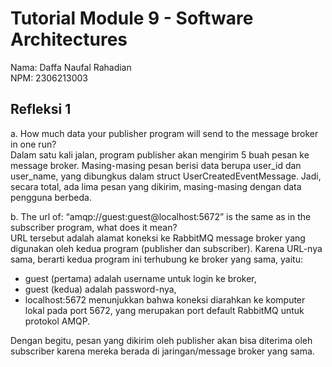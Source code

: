 # Tutorial Module 9 - Software Architectures

Nama: Daffa Naufal Rahadian<br>
NPM: 2306213003

## Refleksi 1
a. How much data your publisher program will send to the message broker in one
run?
<br/>
Dalam satu kali jalan, program publisher akan mengirim 5 buah pesan ke message broker. Masing-masing pesan berisi data berupa user_id dan user_name, yang dibungkus dalam struct UserCreatedEventMessage. Jadi, secara total, ada lima pesan yang dikirim, masing-masing dengan data pengguna berbeda.

b. The url of: “amqp://guest:guest@localhost:5672” is the same as in the subscriber
program, what does it mean?
<br/>
URL tersebut adalah alamat koneksi ke RabbitMQ message broker yang digunakan oleh kedua program (publisher dan subscriber). Karena URL-nya sama, berarti kedua program ini terhubung ke broker yang sama, yaitu:
- guest (pertama) adalah username untuk login ke broker,
- guest (kedua) adalah password-nya,
- localhost:5672 menunjukkan bahwa koneksi diarahkan ke komputer lokal pada port 5672, yang merupakan port default RabbitMQ untuk protokol AMQP.

Dengan begitu, pesan yang dikirim oleh publisher akan bisa diterima oleh subscriber karena mereka berada di jaringan/message broker yang sama.


